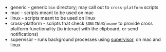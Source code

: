 - generic - generic `bin` directory; may call out to `cross-platform` scripts
- mac - scripts meant to be used on mac
- linux - scripts meant to be used on linux
- cross-platform - scripts that check `$ONLINUX`/`uname` to provide cross platform functionality (to interact with the clipboard, or send notifications)
- supervisor - runs background processes using [supervisor](https://github.com/Supervisor/supervisor), on mac and linux
